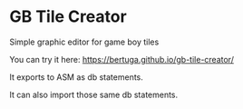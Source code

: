 # GB Tile Creator
Simple graphic editor for game boy tiles

You can try it here: https://bertuga.github.io/gb-tile-creator/

It exports to ASM as db statements.

It can also import those same db statements.
